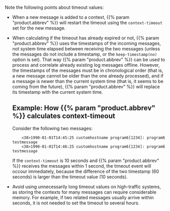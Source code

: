 ---
---
<!-- DISCLAIMER: This file is based on the syslog-ng Open Source Edition documentation https://github.com/balabit/syslog-ng-ose-guides/commit/2f4a52ee61d1ea9ad27cb4f3168b95408fddfdf2 and is used under the terms of The syslog-ng Open Source Edition Documentation License. The file has been modified by Axoflow. -->
Note the following points about timeout values:

  - When a new message is added to a context, {{% param "product.abbrev" %}} will restart the timeout using the `context-timeout` set for the new message.

  - When calculating if the timeout has already expired or not, {{% param "product.abbrev" %}} uses the timestamps of the incoming messages, not system time elapsed between receiving the two messages (unless the messages do not include a timestamp, or the `keep-timestamp(no)` option is set). That way {{% param "product.abbrev" %}} can be used to process and correlate already existing log messages offline. However, the timestamps of the messages must be in chronological order (that is, a new message cannot be older than the one already processed), and if a message is newer than the current system time (that is, it seems to be coming from the future), {{% param "product.abbrev" %}} will replace its timestamp with the current system time.
    
    
    ## Example: How {{% param "product.abbrev" %}} calculates context-timeout
    
    Consider the following two messages:
    
    ```shell
        <38>1990-01-01T14:45:25 customhostname program6[1234]: program6 testmessage
        <38>1990-01-01T14:46:25 customhostname program6[1234]: program6 testmessage
    
    ```
    
    If the `context-timeout` is 10 seconds and {{% param "product.abbrev" %}} receives the messages within 1 second, the timeout event will occour immediately, because the difference of the two timestamp (60 seconds) is larger than the timeout value (10 seconds).
    

  - Avoid using unnecessarily long timeout values on high-traffic systems, as storing the contexts for many messages can require considerable memory. For example, if two related messages usually arrive within seconds, it is not needed to set the timeout to several hours.

